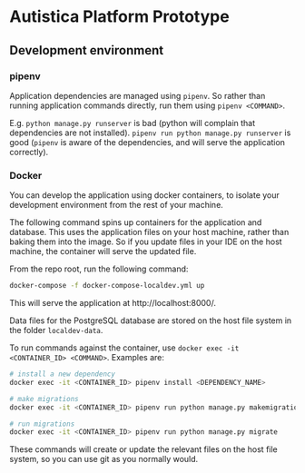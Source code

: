 # Autistica Platform Prototype

## Development environment

### pipenv

Application dependencies are managed using `pipenv`. So rather than running 
application commands directly, run them using `pipenv <COMMAND>`.

E.g. `python manage.py runserver` is bad (python will complain that dependencies
are not installed). `pipenv run python manage.py runserver` is good
(`pipenv` is aware of the dependencies, and will serve the application correctly).

### Docker

You can develop the application using docker containers, to isolate your development
environment from the rest of your machine.

The following command spins up containers for the application and database.
This uses the application files on your host machine, rather than baking them into the image.
So if you update files in your IDE on the host machine, the container will serve the updated file.

From the repo root, run the following command:

```bash
docker-compose -f docker-compose-localdev.yml up
```

This will serve the application at http://localhost:8000/.

Data files for the PostgreSQL database are stored on the host file system in the 
folder `localdev-data`.

To run commands against the container, use `docker exec -it <CONTAINER_ID> <COMMAND>`.
Examples are:

```bash
# install a new dependency
docker exec -it <CONTAINER_ID> pipenv install <DEPENDENCY_NAME>

# make migrations
docker exec -it <CONTAINER_ID> pipenv run python manage.py makemigrations

# run migrations
docker exec -it <CONTAINER_ID> pipenv run python manage.py migrate
```

These commands will create or update     the relevant files on the host file system, so you can use
git as you normally would.